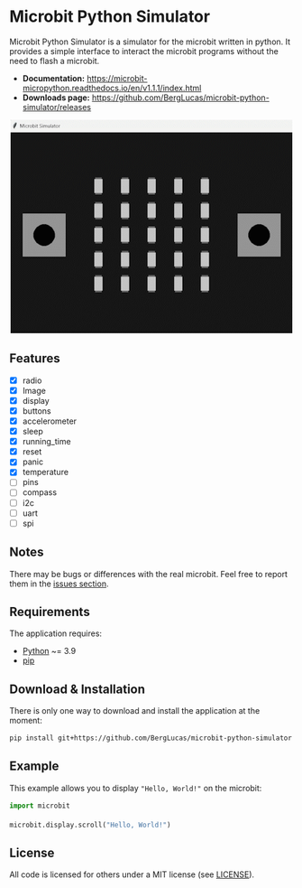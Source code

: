 # Microbit Python Simulator

Microbit Python Simulator is a simulator for the microbit written in python. It provides a simple interface to interact the microbit programs without the need to flash a microbit.

- **Documentation:** https://microbit-micropython.readthedocs.io/en/v1.1.1/index.html
- **Downloads page:** https://github.com/BergLucas/microbit-python-simulator/releases

<p align="center">
    <img src="docs/images/microbit.gif"/>
</p>

## Features

- [x] radio
- [x] Image
- [x] display
- [x] buttons
- [x] accelerometer
- [x] sleep
- [x] running_time
- [x] reset
- [x] panic
- [x] temperature
- [ ] pins
- [ ] compass
- [ ] i2c
- [ ] uart
- [ ] spi

## Notes

There may be bugs or differences with the real microbit. Feel free to report them in the [issues section](https://github.com/BergLucas/microbit-python-simulator/issues).

## Requirements

The application requires:

- [Python](https://www.python.org/) ~= 3.9
- [pip](https://pip.pypa.io/en/stable/)

## Download & Installation

There is only one way to download and install the application at the moment:

```bash
pip install git+https://github.com/BergLucas/microbit-python-simulator
```

## Example

This example allows you to display `"Hello, World!"` on the microbit:

```python
import microbit

microbit.display.scroll("Hello, World!")
```

## License

All code is licensed for others under a MIT license (see [LICENSE](https://github.com/BergLucas/microbit-python-simulator/blob/main/LICENSE)).
